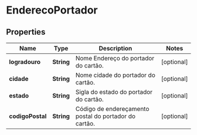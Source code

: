 
# EnderecoPortador

## Properties
Name | Type | Description | Notes
------------ | ------------- | ------------- | -------------
**logradouro** | **String** | Nome Endereço  do portador do cartão. |  [optional]
**cidade** | **String** | Nome cidade do portador do cartão. |  [optional]
**estado** | **String** | Sigla do estado do portador do cartão. |  [optional]
**codigoPostal** | **String** | Código de endereçamento postal do portador do cartão. |  [optional]



